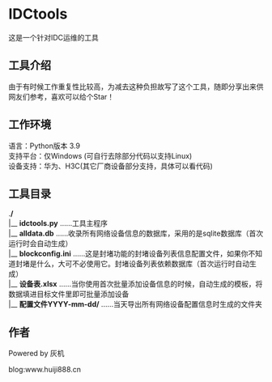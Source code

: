 # IDCtools
这是一个针对IDC运维的工具

## 工具介绍
由于有时候工作重复性比较高，为减去这种负担故写了这个工具，随即分享出来供网友们参考，喜欢可以给个Star！

## 工作环境
语言：Python版本 3.9   
支持平台：仅Windows (可自行去除部分代码以支持Linux)    
设备支持：华为、H3C(其它厂商设备部分支持，具体可以看代码)

## 工具目录 
.**/**    
|__ **idctools.py** ......工具主程序    
|__ **alldata.db** ......收录所有网络设备信息的数据库，采用的是sqlite数据库（首次运行时会自动生成）     
|__ **blockconfig.ini** ......这是封堵功能的封堵设备列表信息配置文件，如果你不知道封堵是什么，大可不必使用它。封堵设备列表依赖数据库（首次运行时自动生成）    
|__ **设备表.xlsx** ......当你使用首次批量添加设备信息的时候，自动生成的模板，将数据填进目标文件里即可批量添加设备    
|__ **配置文件YYYY-mm-dd/** ......当天导出所有网络设备配置信息时生成的文件夹     

## 作者
<p>Powered by 灰机</p>
<p>blog:www.huiji888.cn</p>
